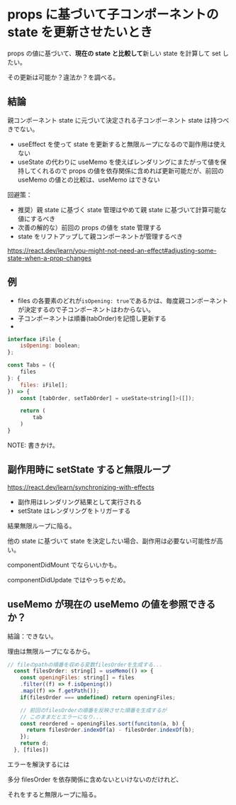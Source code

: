 # props に基づいて子コンポーネントの state を更新させたいとき

props の値に基づいて、**現在の state と比較して**新しい state を計算して set したい。

その更新は可能か？違法か？を調べる。

## 結論

親コンポーネント state に元づいて決定される子コンポーネント state は持つべきでない。

-   useEffect を使って state を更新すると無限ループになるので副作用は使えない
-   useState の代わりに useMemo を使えばレンダリングにまたがって値を保持してくれるので props の値を依存関係に含めれば更新可能だが、前回の useMemo の値との比較は、useMemo はできない

回避策：

-   推奨）親 state に基づく state 管理はやめて親 state に基づいて計算可能な値にするべき
-   次善の解的な）前回の props の値を state 管理する
-   state をリフトアップして親コンポーネントが管理するべき

https://react.dev/learn/you-might-not-need-an-effect#adjusting-some-state-when-a-prop-changes

## 例

-   files の各要素のどれが`isOpening: true`であるかは、毎度親コンポーネントが決定するので子コンポーネントはわからない。
-   子コンポーネントは順番(tabOrder)を記憶し更新する
-

```JavaScript
interface iFile {
    isOpening: boolean;
};

const Tabs = ({
    files
}: {
    files: iFile[];
}) => {
    const [tabOrder, setTabOrder] = useState<string[]>([]);

    return (
        tab
    )
}
```

NOTE: 書きかけ。

## 副作用時に setState すると無限ループ

https://react.dev/learn/synchronizing-with-effects

-   副作用はレンダリング結果として実行される
-   setState はレンダリングをトリガーする

結果無限ループに陥る。

他の state に基づいて state を決定したい場合、副作用は必要ない可能性が高い。

componentDidMount でならいいかも。

componentDidUpdate ではやっちゃだめ。

## useMemo が現在の useMemo の値を参照できるか？

結論：できない。

理由は無限ループになるから。

```JavaScript
// fileのpathの順番を収める変数filesOrderを生成する...
  const filesOrder: string[] = useMemo(() => {
    const openingFiles: string[] = files
    .filter((f) => f.isOpening())
    .map((f) => f.getPath());
    if(filesOrder === undefined) return openingFiles;

    // 前回のfilesOrderの順番を反映させた順番を生成するが
    // このままだとエラーになり...
    const reordered = openingFiles.sort(funciton(a, b) {
      return filesOrder.indexOf(a) - filesOrder.indexOf(b);
    });
    return d;
  }, [files])
```

エラーを解決するには

多分 filesOrder を依存関係に含めないといけないのだけれど、

それをすると無限ループに陥る。
